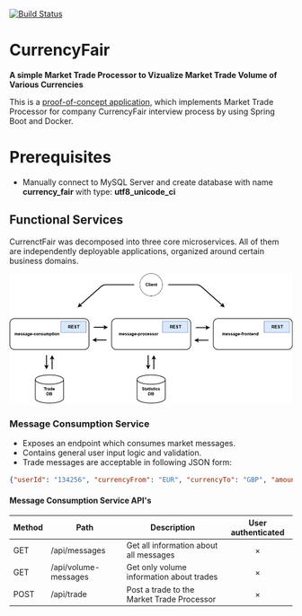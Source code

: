 [![Build Status](https://travis-ci.org/Zanoshky/CurrencyFair.svg?branch=master)](https://travis-ci.org/Zanoshky/CurrencyFair)

# CurrencyFair
**A simple Market Trade Processor to Vizualize Market Trade Volume of Various Currencies**

This is a [proof-of-concept application](https://en.wikipedia.org/wiki/Proof_of_concept), which implements Market Trade Processor for company CurrencyFair interview process by using Spring Boot and Docker.

# Prerequisites

- Manually connect to MySQL Server and create database with name **currency_fair** with type: **utf8_unicode_ci**

## Functional Services

CurrenctFair was decomposed into three core microservices. All of them are independently deployable applications, organized around certain business domains.

<img width="880" alt="Functional Services" src="https://github.com/Zanoshky/CurrencyFair/blob/master/documentation/FunctionalServices.png">

### Message Consumption Service
- Exposes an endpoint which consumes market messages.
- Contains general user input logic and validation.
- Trade messages are acceptable in following JSON form:

```json
{"userId": "134256", "currencyFrom": "EUR", "currencyTo": "GBP", "amountSell": 1000, "amountBuy": 747.10, "rate": 0.7471, "timePlaced" : "24-JAN-15 10:27:44", "originatingCountry" : "FR"}
```

#### Message Consumption Service API's
Method	| Path	| Description	| User authenticated
------------- | ------------------------- | ------------- |:-------------:|
GET	  | /api/messages	| Get all information about all messages            | ×
GET	  | /api/volume-messages | Get only volume information about trades   | ×
POST	| /api/trade	| Post a trade to the Market Trade Processor          | ×


